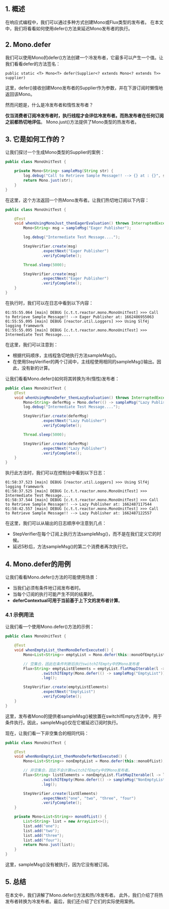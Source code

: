 ## 1. 概述

在响应式编程中，我们可以通过多种方式创建Mono或Flux类型的发布者。
在本文中，我们将看看如何使用defer()方法来延迟Mono发布者的执行。

## 2. Mono.defer

我们可以使用Mono的defer()方法创建一个冷发布者，它最多可以产生一个值。让我们看看defer的方法签名：

```
public static <T> Mono<T> defer(Supplier<? extends Mono<? extends T>> supplier)
```

这里，defer()接收创建Mono发布者的Supplier作为参数，并在下游订阅时懒惰地返回该Mono。

然而问题是，什么是冷发布者和惰性发布者？

**仅当消费者订阅冷发布者时，执行线程才会评估冷发布者。而热发布者在任何订阅之前都热切地评估**。
Mono.just()方法提供了Mono类型的热发布者。

## 3. 它是如何工作的？

让我们探讨一个生成Mono类型的Supplier的案例：

```java
public class MonoUnitTest {

    private Mono<String> sampleMsg(String str) {
        log.debug("Call to Retrieve Sample Message!! --> {} at : {}", str, System.currentTimeMillis());
        return Mono.just(str);
    }
}
```

在这里，这个方法返回一个热Mono发布者。让我们热切地订阅以下内容：

```java
public class MonoUnitTest {

    @Test
    void whenUsingMonoJust_thenEagerEvaluation() throws InterruptedException {
        Mono<String> msg = sampleMsg("Eager Publisher");

        log.debug("Intermediate Test Message....");

        StepVerifier.create(msg)
                .expectNext("Eager Publisher")
                .verifyComplete();

        Thread.sleep(5000);

        StepVerifier.create(msg)
                .expectNext("Eager Publisher")
                .verifyComplete();
    }
}
```

在执行时，我们可以在日志中看到以下内容：

```
01:55:55.064 [main] DEBUG [c.t.t.reactor.mono.MonoUnitTest] >>> Call to Retrieve Sample Message!! --> Eager Publisher at: 1662486955063 
01:55:55.095 [main] DEBUG [reactor.util.Loggers] >>> Using Slf4j logging framework 
01:55:55.095 [main] DEBUG [c.t.t.reactor.mono.MonoUnitTest] >>> Intermediate Test Message....
```

在这里，我们可以注意到：

+ 根据代码顺序，主线程急切地执行方法sampleMsg()。
+ 在使用StepVerifier的两个订阅中，主线程使用相同的sampleMsg()输出。因此，没有新的计算。

让我们看看Mono.defer()如何将其转换为冷(惰性)发布者：

```java
public class MonoUnitTest {
    @Test
    void whenUsingMonoDefer_thenLazyEvaluation() throws InterruptedException {
        Mono<String> deferMsg = Mono.defer(() -> sampleMsg("Lazy Publisher"));
        log.debug("Intermediate Test Message....");

        StepVerifier.create(deferMsg)
                .expectNext("Lazy Publisher")
                .verifyComplete();

        Thread.sleep(5000);

        StepVerifier.create(deferMsg)
                .expectNext("Lazy Publisher")
                .verifyComplete();
    }
}
```

执行此方法时，我们可以在控制台中看到以下日志：

```
01:58:37.523 [main] DEBUG [reactor.util.Loggers] >>> Using Slf4j logging framework 
01:58:37.525 [main] DEBUG [c.t.t.reactor.mono.MonoUnitTest] >>> Intermediate Test Message.... 
01:58:37.544 [main] DEBUG [c.t.t.reactor.mono.MonoUnitTest] >>> Call to Retrieve Sample Message!! --> Lazy Publisher at: 1662487117544 
01:58:42.557 [main] DEBUG [c.t.t.reactor.mono.MonoUnitTest] >>> Call to Retrieve Sample Message!! --> Lazy Publisher at: 1662487122557 
```

在这里，我们可以从输出的日志顺序中注意到几点：

+ StepVerifier在每个订阅上执行方法sampleMsg()，而不是在我们定义它的时候。
+ 延迟5秒后，方法sampleMsg()的第二个消费者再次执行它。

## 4. Mono.defer的用例

让我们看看Mono.defer()方法的可能使用场景：

+ 当我们必须有条件地订阅发布者时。
+ 当每个订阅的执行可能产生不同的结果时。
+ **deferContextual可用于当前基于上下文的发布者计算**。

### 4.1 示例用法

让我们看一个使用Mono.defer()方法的示例：

```java
public class MonoUnitTest {

    @Test
    void whenEmptyList_thenMonoDeferExecuted() {
        Mono<List<String>> emptyList = Mono.defer(this::monoOfEmptyList);

        // 空集合，因此在条件判断后执行switchIfEmpty中的Mono发布者
        Flux<String> emptyListElements = emptyList.flatMapIterable(l -> l)
                .switchIfEmpty(Mono.defer(() -> sampleMsg("EmptyList")))
                .log();

        StepVerifier.create(emptyListElements)
                .expectNext("EmptyList")
                .verifyComplete();
    }
}
```

这里，发布者Mono的提供者sampleMsg()被放置在switchIfEmpty方法中，用于条件执行。因此，sampleMsg()仅在它被延迟订阅时执行。

现在，让我们看一下非空集合的相同代码：

```java
public class MonoUnitTest {

    @Test
    void whenNonEmptyList_thenMonoDeferNotExecuted() {
        Mono<List<String>> nonEmptyList = Mono.defer(this::monoOfList);

        // 非空集合，因此不会计算switchIfEmpty中的Mono发布者。
        Flux<String> listElements = nonEmptyList.flatMapIterable(l -> l)
                .switchIfEmpty(Mono.defer(() -> sampleMsg("NonEmptyList")))
                .log();

        StepVerifier.create(listElements)
                .expectNext("one", "two", "three", "four")
                .verifyComplete();
    }

    private Mono<List<String>> monoOfList() {
        List<String> list = new ArrayList<>();
        list.add("one");
        list.add("two");
        list.add("three");
        list.add("four");
        return Mono.just(list);
    }
}
```

这里，sampleMsg()没有被执行，因为它没有被订阅。

## 5. 总结

在本文中，我们讲解了Mono.defer()方法和热/冷发布者。
此外，我们介绍了将热发布者转换为冷发布者。最后，我们还介绍了它们的实际使用案例。
